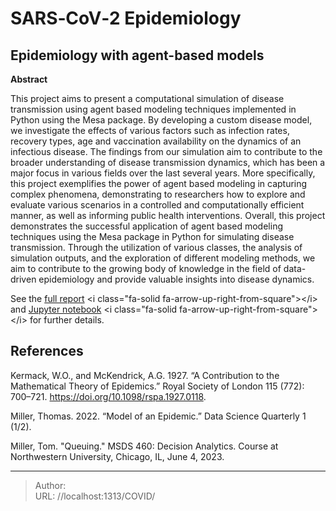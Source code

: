 # SARS‑CoV‑2 Epidemiology

## Epidemiology with agent-based models
**Abstract**

This project aims to present a computational simulation of disease transmission using agent based modeling techniques implemented in Python using the Mesa package. By developing a custom disease model, we investigate the effects of various factors such as infection rates, recovery types, age and vaccination availability on the dynamics of an infectious disease. The findings from our simulation aim to contribute to the broader understanding of disease transmission dynamics, which has been a major focus in various fields over the last several years. More specifically, this project exemplifies the power of agent based modeling in capturing complex phenomena, demonstrating to researchers how to explore and evaluate various scenarios in a controlled and computationally efficient manner, as well as informing public health interventions. Overall, this project demonstrates the successful application of agent based modeling techniques using the Mesa package in Python for simulating disease transmission. Through the utilization of various classes, the analysis of simulation outputs, and the exploration of different modeling methods, we aim to contribute to the growing body of knowledge in the field of data-driven epidemiology and provide valuable insights into disease dynamics.

See the [full report](/docs/group2-term-paper.pdf) &lt;i class=&#34;fa-solid fa-arrow-up-right-from-square&#34;&gt;&lt;/i&gt; and [Jupyter notebook](/docs/group2-term-project.html) &lt;i class=&#34;fa-solid fa-arrow-up-right-from-square&#34;&gt;&lt;/i&gt; for further details.

## References
Kermack, W.O., and McKendrick, A.G. 1927. “A Contribution to the Mathematical Theory of Epidemics.” Royal Society of London 115 (772): 700–721. https://doi.org/10.1098/rspa.1927.0118.

Miller, Thomas. 2022. “Model of an Epidemic.” Data Science Quarterly 1 (1/2).

Miller, Tom. &#34;Queuing.&#34; MSDS 460: Decision Analytics. Course at Northwestern University, Chicago, IL, June 4, 2023.

---

> Author:   
> URL: //localhost:1313/COVID/  

